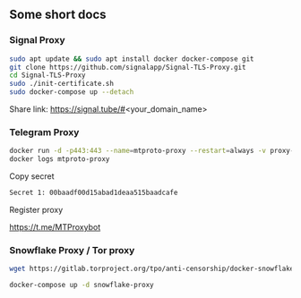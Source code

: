 ## Some short docs

### Signal Proxy
```bash
sudo apt update && sudo apt install docker docker-compose git
git clone https://github.com/signalapp/Signal-TLS-Proxy.git
cd Signal-TLS-Proxy
sudo ./init-certificate.sh
sudo docker-compose up --detach
```

Share link: https://signal.tube/#<your_domain_name>


### Telegram Proxy
```bash
docker run -d -p443:443 --name=mtproto-proxy --restart=always -v proxy-config:/data telegrammessenger/proxy:latest
docker logs mtproto-proxy
```
Copy secret
```bash
Secret 1: 00baadf00d15abad1deaa515baadcafe
```

Register proxy

https://t.me/MTProxybot

### Snowflake Proxy / Tor proxy
```bash
wget https://gitlab.torproject.org/tpo/anti-censorship/docker-snowflake-proxy/raw/main/docker-compose.yml
```

```bash
docker-compose up -d snowflake-proxy
```

